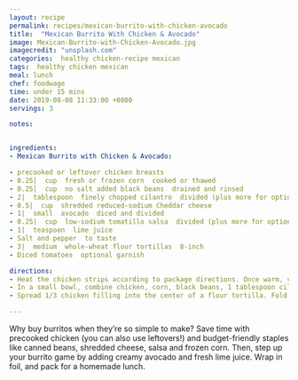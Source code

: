 ```yaml
---
layout: recipe
permalink: recipes/mexican-burrito-with-chicken-avocado
title:  "Mexican Burrito With Chicken & Avocado"
image: Mexican-Burrito-with-Chicken-Avocado.jpg
imagecredit: "unsplash.com"
categories:  healthy chicken-recipe mexican
tags:  healthy chicken mexican
meal: lunch
chef: foodwage
time: under 15 mins
date: 2019-08-08 11:33:00 +0800
servings: 3

notes:


ingredients:
- Mexican Burrito with Chicken & Avocado:

- precooked or leftover chicken breasts
- 0.25|  cup  fresh or frozen corn  cooked or thawed
- 0.25|  cup  no salt added black beans  drained and rinsed
- 2|  tablespoon  finely chopped cilantro  divided (plus more for optional garnish)
- 0.5|  cup  shredded reduced-sodium Cheddar cheese
- 1|  small  avocado  diced and divided
- 0.25|  cup  low-sodium tomatillo salsa  divided (plus more for optional garnish)
- 1|  teaspoon  lime juice
- Salt and pepper  to taste
- 3|  medium  whole-wheat flour tortillas  8-inch
- Diced tomatoes  optional garnish

directions:
- Heat the chicken strips according to package directions. Once warm, chop chicken into bite-size pieces.
- In a small bowl, combine chicken, corn, black beans, 1 tablespoon cilantro, cheese, 1/2 avocado and 2 tablespoons salsa. Mix well to combine. Add salt and pepper, to taste. In a blender or food processor, combine lime juice, and the remaining avocado, salsa and cilantro. Blend until creamy. Taste for seasoning, adding more lime juice or salt as needed.
- Spread 1/3 chicken filling into the center of a flour tortilla. Fold in the sides, and bring up the bottom of the tortilla, tucking in the ends. Keep rolling, pressing and creasing the end of the tortilla as you finish rolling it up. Top with avocado cream, and, if desired, more salsa, cilantro and tomatoes.

---
```


Why buy burritos when they’re so simple to make? Save time with precooked chicken (you can also use leftovers!) and budget-friendly staples like canned beans, shredded cheese, salsa and frozen corn. Then, step up your burrito game by adding creamy avocado and fresh lime juice. Wrap in foil, and pack for a homemade lunch.